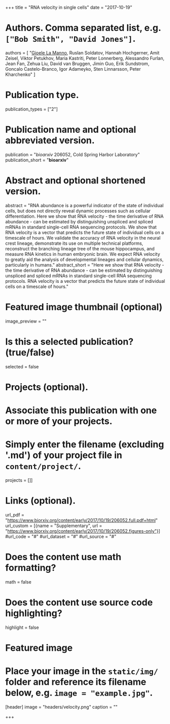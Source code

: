 +++
title = "RNA velocity in single cells"
date = "2017-10-19"

# Authors. Comma separated list, e.g. `["Bob Smith", "David Jones"]`.
authors = [
"<u>Gioele La Manno</u>, Ruslan Soldatov, Hannah Hochgerner, Amit Zeisel, Viktor Petukhov, Maria Kastriti, Peter Lonnerberg, Alessandro Furlan, Jean Fan, Zehua Liu, David van Bruggen, Jimin Guo, Erik Sundstrom, Goncalo Castelo-Branco, Igor Adameyko, Sten Linnarsson, Peter Kharchenko"
]

# Publication type.
publication_types = ["2"]

# Publication name and optional abbreviated version.
publication = "*bioarxiv* 206052, Cold Spring Harbor Laboratory"
publication_short = "**bioarxiv**"

# Abstract and optional shortened version.
abstract = "RNA abundance is a powerful indicator of the state of individual cells, but does not directly reveal dynamic processes such as cellular differentiation. Here we show that RNA velocity - the time derivative of RNA abundance - can be estimated by distinguishing unspliced and spliced mRNAs in standard single-cell RNA sequencing protocols. We show that RNA velocity is a vector that predicts the future state of individual cells on a timescale of hours. We validate the accuracy of RNA velocity in the neural crest lineage, demonstrate its use on multiple technical platforms, reconstruct the branching lineage tree of the mouse hippocampus, and measure RNA kinetics in human embryonic brain. We expect RNA velocity to greatly aid the analysis of developmental lineages and cellular dynamics, particularly in humans."
abstract_short = "Here we show that RNA velocity - the time derivative of RNA abundance - can be estimated by distinguishing unspliced and spliced mRNAs in standard single-cell RNA sequencing protocols. RNA velocity is a vector that predicts the future state of individual cells on a timescale of hours."

# Featured image thumbnail (optional)
image_preview = ""

# Is this a selected publication? (true/false)
selected = false

# Projects (optional).
#   Associate this publication with one or more of your projects.
#   Simply enter the filename (excluding '.md') of your project file in `content/project/`.
projects = []]

# Links (optional).
url_pdf = "https://www.biorxiv.org/content/early/2017/10/19/206052.full.pdf+html"
url_custom = [{name = "Supplementary", url = "https://www.biorxiv.org/content/early/2017/10/19/206052.figures-only"}]
#url_code = "#"
#url_dataset = "#"
#url_source = "#"


# Does the content use math formatting?
math = false

# Does the content use source code highlighting?
highlight = false

# Featured image
# Place your image in the `static/img/` folder and reference its filename below, e.g. `image = "example.jpg"`.
[header]
image = "headers/velocity.png"
caption = ""

+++
